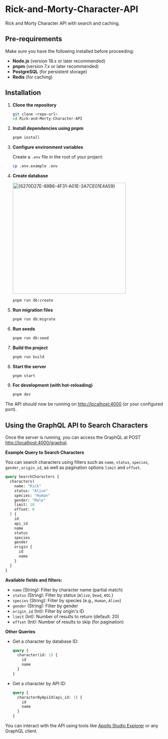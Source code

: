 # Rick-and-Morty-Character-API

Rick and Morty Character API with search and caching.

## Pre-requirements

Make sure you have the following installed before proceeding:

- **Node.js** (version 18.x or later recommended)
- **pnpm** (version 7.x or later recommended)
- **PostgreSQL** (for persistent storage)
- **Redis** (for caching)

## Installation

1. **Clone the repository**

   ```sh
   git clone <repo-url>
   cd Rick-and-Morty-Character-API
   ```

2. **Install dependencies using pnpm**

   ```sh
   pnpm install
   ```

3. **Configure environment variables**

   Create a `.env` file in the root of your project:

   ```sh
   cp .env.example .env
   ```

4. **Create database**

    <img width="360" height="353" alt="{6270D27E-89B6-4F31-A01E-3A7CE01E4A59}" src="https://github.com/user-attachments/assets/e9f0cf15-6b80-4d1a-9766-05d0eace0f81" />

    ```sh
    pnpm run db:create
    ```

5. **Run migration files**

   ```sh
   pnpm run db:migrate
   ```

6. **Run seeds**

   ```sh
   pnpm run db:seed
   ```

7. **Build the project**

   ```sh
   pnpm run build
   ```

8. **Start the server**

   ```sh
   pnpm start
   ```

9. **For development (with hot-reloading)**

    ```sh
    pnpm dev
    ```

The API should now be running on [http://localhost:4000](http://localhost:4000) (or your configured port).

## Using the GraphQL API to Search Characters

Once the server is running, you can access the GraphQL at POST [http://localhost:4000/graphql](http://localhost:4000/graphql).

**Example Query to Search Characters**

You can search characters using filters such as `name`, `status`, `species`, `gender`, `origin_id`, as well as pagination options `limit` and `offset`.

```graphql
query SearchCharacters {
  characters(
    name: "Rick"
    status: "Alive"
    species: "Human"
    gender: "Male"
    limit: 10
    offset: 0
  ) {
    id
    api_id
    name
    status
    species
    gender
    origin {
      id
      name
    }
  }
}
```

**Available fields and filters:**

- `name` (String): Filter by character name (partial match)
- `status` (String): Filter by status (`Alive`, `Dead`, etc.)
- `species` (String): Filter by species (e.g., `Human`, `Alien`)
- `gender` (String): Filter by gender
- `origin_id` (Int): Filter by origin's ID
- `limit` (Int): Number of results to return (default: 20)
- `offset` (Int): Number of results to skip (for pagination)

**Other Queries**

- Get a character by database ID:

  ```graphql
  query {
    character(id: 1) {
      id
      name
    }
  }
  ```

- Get a character by API ID:

  ```graphql
  query {
    characterByApiId(api_id: 1) {
      id
      name
    }
  }
  ```

You can interact with the API using tools like [Apollo Studio Explorer](https://studio.apollographql.com/sandbox/explorer) or any GraphQL client.
